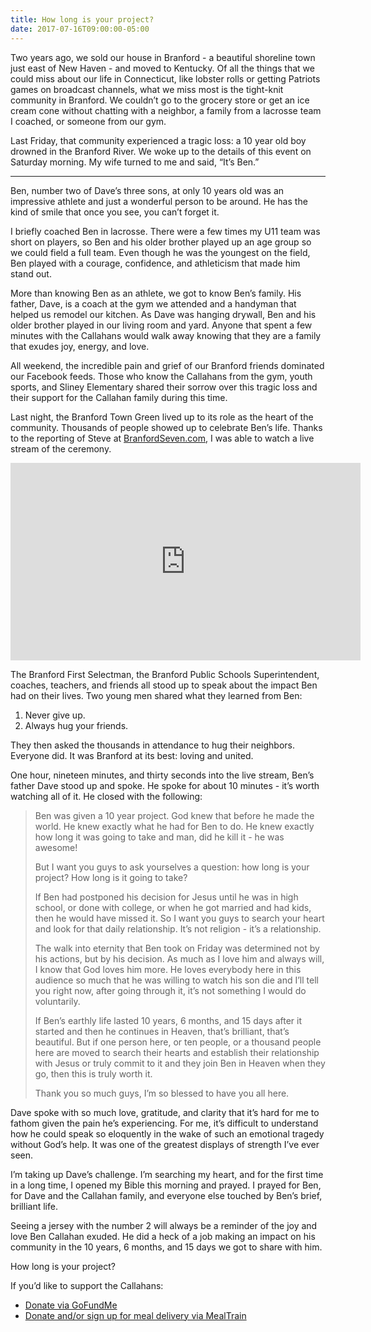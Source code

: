 ```yaml
---
title: How long is your project?
date: 2017-07-16T09:00:00-05:00
---
```


Two years ago, we sold our house in Branford - a beautiful shoreline town just east of New Haven - and moved to Kentucky. Of all the things that we could miss about our life in Connecticut, like lobster rolls or getting Patriots games on broadcast channels, what we miss most is the tight-knit community in Branford. We couldn’t go to the grocery store or get an ice cream cone without chatting with a neighbor, a family from a lacrosse team I coached, or someone from our gym.

Last Friday, that community experienced a tragic loss: a 10 year old boy drowned in the Branford River. We woke up to the details of this event on Saturday morning. My wife turned to me and said, “It’s Ben.”

---

Ben, number two of Dave’s three sons, at only 10 years old was an impressive athlete and just a wonderful person to be around. He has the kind of smile that once you see, you can’t forget it.

I briefly coached Ben in lacrosse. There were a few times my U11 team was short on players, so Ben and his older brother played up an age group so we could field a full team. Even though he was the youngest on the field, Ben played with a courage, confidence, and athleticism that made him stand out.

More than knowing Ben as an athlete, we got to know Ben’s family. His father, Dave, is a coach at the gym we attended and a handyman that helped us remodel our kitchen. As Dave was hanging drywall, Ben and his older brother played in our living room and yard. Anyone that spent a few minutes with the Callahans would walk away knowing that they are a family that exudes joy, energy, and love.

All weekend, the incredible pain and grief of our Branford friends dominated our Facebook feeds. Those who know the Callahans from the gym, youth sports, and Sliney Elementary shared their sorrow over this tragic loss and their support for the Callahan family during this time.

Last night, the Branford Town Green lived up to its role as the heart of the community. Thousands of people showed up to celebrate Ben’s life. Thanks to the reporting of Steve at [BranfordSeven.com](http://www.branfordseven.com/), I was able to watch a live stream of the ceremony.

<iframe src="https://www.facebook.com/plugins/video.php?height=316&href=https%3A%2F%2Fwww.facebook.com%2FBranfordSeven%2Fvideos%2F1696762903685798%2F&show_text=false&width=560&t=0" width="560" height="316" style="border:none;overflow:hidden" scrolling="no" frameborder="0" allowfullscreen="true" allow="autoplay; clipboard-write; encrypted-media; picture-in-picture; web-share" allowFullScreen="true"></iframe>

The Branford First Selectman, the Branford Public Schools Superintendent, coaches, teachers, and friends all stood up to speak about the impact Ben had on their lives. Two young men shared what they learned from Ben:

1. Never give up.
2. Always hug your friends.

They then asked the thousands in attendance to hug their neighbors. Everyone did. It was Branford at its best: loving and united.

One hour, nineteen minutes, and thirty seconds into the live stream, Ben’s father Dave stood up and spoke. He spoke for about 10 minutes - it’s worth watching all of it. He closed with the following:

> Ben was given a 10 year project. God knew that before he made the world. He knew exactly what he had for Ben to do. He knew exactly how long it was going to take and man, did he kill it - he was awesome!
>
> But I want you guys to ask yourselves a question: how long is your project? How long is it going to take?
>
> If Ben had postponed his decision for Jesus until he was in high school, or done with college, or when he got married and had kids, then he would have missed it. So I want you guys to search your heart and look for that daily relationship. It’s not religion - it’s a relationship.
>
> The walk into eternity that Ben took on Friday was determined not by his actions, but by his decision. As much as I love him and always will, I know that God loves him more. He loves everybody here in this audience so much that he was willing to watch his son die and I’ll tell you right now, after going through it, it’s not something I would do voluntarily.
>
> If Ben’s earthly life lasted 10 years, 6 months, and 15 days after it started and then he continues in Heaven, that’s brilliant, that’s beautiful. But if one person here, or ten people, or a thousand people here are moved to search their hearts and establish their relationship with Jesus or truly commit to it and they join Ben in Heaven when they go, then this is truly worth it.
>
> Thank you so much guys, I’m so blessed to have you all here.

Dave spoke with so much love, gratitude, and clarity that it’s hard for me to fathom given the pain he’s experiencing. For me, it’s difficult to understand how he could speak so eloquently in the wake of such an emotional tragedy without God’s help. It was one of the greatest displays of strength I’ve ever seen.

I’m taking up Dave’s challenge. I’m searching my heart, and for the first time in a long time, I opened my Bible this morning and prayed. I prayed for Ben, for Dave and the Callahan family, and everyone else touched by Ben’s brief, brilliant life.

Seeing a jersey with the number 2 will always be a reminder of the joy and love Ben Callahan exuded. He did a heck of a job making an impact on his community in the 10 years, 6 months, and 15 days we got to share with him.

How long is your project?

If you’d like to support the Callahans:

- [Donate via GoFundMe](https://www.gofundme.com/ben-callahan-memorial-fund)
- [Donate and/or sign up for meal delivery via MealTrain](https://www.mealtrain.com/trains/821v65/donate/)